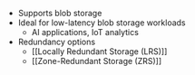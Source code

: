 * Supports blob storage
* Ideal for low-latency blob storage workloads
	* AI applications, IoT analytics
* Redundancy options
	* [[Locally Redundant Storage (LRS)]]
	* [[Zone-Redundant Storage (ZRS)]]
